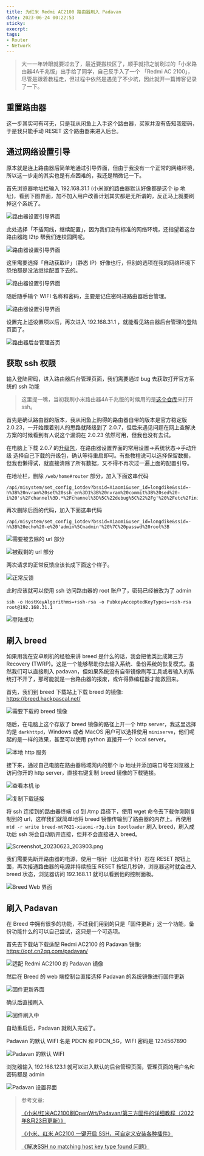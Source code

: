 ```yaml
---
title: 为红米 Redmi AC2100 路由器刷入 Padavan
date: 2023-06-24 00:22:53
sticky:
execrpt:
tags:
- Router
- Network
---
```


> 大一一年转眼就要过去了，最近要搬校区了，顺手就把之前刷过的「小米路由器4A千兆版」出手给了同学，自己反手入了一个 「Redmi AC 2100」，尽管是跟着教程走，但过程中依然是遇见了不少坑，因此就开一篇博客记录了一下。

## 重置路由器

这一步其实可有可无，只是我从闲鱼上入手这个路由器，买家并没有告知我密码，于是我只能手动 RESET 这个路由器来进入后台。

## 通过网络设置引导

原本就是连上路由器后简单地通过引导界面，但由于我没有一个正常的网络环境，所以这一步走的其实也是有点困难的，我还是稍微记一下。

首先浏览器地址栏输入 192.168.31.1 (小米家的路由器默认好像都是这个 ip 地址)，看到下图界面，加不加入用户改善计划其实都是无所谓的，反正马上就要刷掉这个系统了。

![路由器设置引导界面](https://bu.dusays.com/2023/06/24/6495c9a227d2c.png)

此处选择「不插网线，继续配置」，因为我们没有标准的网络环境，还指望着这台路由器跑 l2tp 帮我们连校园网呢。

![路由器设置引导界面](https://bu.dusays.com/2023/06/24/6495ca724bf14.png)

这里需要选择「自动获取IP」（静态 IP）好像也行，但别的选项在我的网络环境下恐怕都是没法继续配置下去的。

![路由器设置引导界面](https://bu.dusays.com/2023/06/24/6495cae48566d.png)

随后随手输个 WIFI 名称和密码，主要是记住密码进路由器后台管理。

![路由器设置引导界面](https://bu.dusays.com/2023/06/24/6495cb8eba4b5.png)

设置完上述设置项以后，再次进入 192.168.31.1 ，就能看见路由器后台管理的登陆页面了。

![路由器后台管理首页](https://bu.dusays.com/2023/06/24/6495cc2ff1e02.png)

## 获取 ssh 权限

输入登陆密码，进入路由器后台管理页面，我们需要通过 bug 去获取打开官方系统的 ssh 功能

> 这里提一嘴，当初我刷小米路由器4A千兆版的时候用的是[这个仓库](https://github.com/acecilia/OpenWRTInvasion/)来打开 ssh。

首先是确认路由器的版本，我从闲鱼上购得的路由器自带的版本是官方稳定版 2.0.23，一开始跟着别人的思路就降级到了 2.0.7，但后来遇见问题在网上查解决方案的时候看到有人说这个漏洞在 2.0.23 依然可用，但我也没有去试。

在电脑上下载 2.0.7 的[升级包](https://cdn.cnbj1.fds.api.mi-img.com/xiaoqiang/rom/rm2100/miwifi_rm2100_firmware_d6234_2.0.7.bin)，在路由器设置界面的常用设置->系统状态->手动升级 选择自己下载的升级包，确认等待重启即可。有些教程说可以选择保留数据，但我也懒得试，就直接清除了所有数据，又不得不再次过一遍上面的配置引导。

在地址栏，删除 `/web/home#router` 部分，加入下面这串代码

```text
/api/misystem/set_config_iotdev?bssid=Xiaomi&user_id=longdike&ssid=-h%3B%20nvram%20set%20ssh_en%3D1%3B%20nvram%20commit%3B%20sed%20-i%20's%2Fchannel%3D.*%2Fchannel%3D%5C%22debug%5C%22%2Fg'%20%2Fetc%2Finit.d%2Fdropbear%3B%20%2Fetc%2Finit.d%2Fdropbear%20start%3B
```

再次删除后面的代码，加入下面这串代码

```text
/api/misystem/set_config_iotdev?bssid=Xiaomi&user_id=longdike&ssid=-h%3B%20echo%20-e%20'admin%5Cnadmin'%20%7C%20passwd%20root%3B
```

![需要被去除的 url 部分](https://bu.dusays.com/2023/06/24/6495ce20b91d1.png)

![被截剩的 url 部分](https://bu.dusays.com/2023/06/24/6495ce1de2acd.png)

两次请求的正常反馈应该长成下面这个样子。

![正常反馈](https://bu.dusays.com/2023/06/24/6495ce8d86b03.png)

此时应该就可以使用 ssh 访问路由器的 root 账户了，密码已经被改为了 admin

```ba
ssh -o HostKeyAlgorithms=+ssh-rsa -o PubkeyAcceptedKeyTypes=+ssh-rsa root@192.168.31.1
```

![登陆成功](https://bu.dusays.com/2023/06/24/6495cf0b224c4.png)

## 刷入 breed

如果用我在安卓刷机的经验来讲 breed 是什么的话，我会把他类比成第三方 Recovery (TWRP)。这是一个能够帮助你去输入系统、备份系统的恢复模式。虽然我们可以直接刷入 padavan，但如果系统没有自带镜像刷写工具或者输入的系统打不开了，那可能就是一台路由器的报废，或许得靠编程器才能救回来。

首先，我们到 breed 下载站上下载 breed 的镜像: https://breed.hackpascal.net/

![需要下载的 breed 镜像](https://bu.dusays.com/2023/06/24/6495cf9ca81de.png)

随后，在电脑上这个存放了 breed 镜像的路径上开一个 http server，我这里选择的是 `darkhttpd`，Windows 或者 MacOS 用户可以选择使用 `miniserve`，他们呢起的是一样的效果，甚至可以使用 python 直接开一个 local server。

![本地 http 服务](https://bu.dusays.com/2023/06/24/6495d0bd79f4c.png)

接下来，通过自己电脑在路由器局域网内的那个 ip 地址并添加端口号在浏览器上访问你开的 http server，直接右键复制 breed 镜像的下载链接。

![查看本机 ip](https://bu.dusays.com/2023/06/24/6495d0bd79f4d.png)

![复制下载链接](https://bu.dusays.com/2023/06/24/6495d10b09fe0.png)

将 ssh 连接到的路由器终端 cd 到 /tmp 路径下，使用 wget 命令去下载你刚刚复制到的 url，这样我们就简单地将 breed 镜像传输到了路由器的内存上。再使用 `mtd -r write breed-mt7621-xiaomi-r3g.bin Bootloader` 刷入 breed，刷入成功后 ssh 将会自动断开连接，但并不会直接进入 breed。

![Screenshot_20230623_203903.png](https://bu.dusays.com/2023/06/24/6495d17602f3a.png)

我们需要先断开路由器的电源，使用一根针（比如取卡针）怼在 RESET 按钮上面，再次接通路由器的电源并持续按压 RESET 按钮几秒钟，浏览器这时就会进入 breed 状态，浏览器访问 192.168.1.1 就可以看到他的控制面板。

![Breed Web 界面](https://bu.dusays.com/2023/06/24/6495d2129a764.png)

## 刷入 Padavan

在 Breed 中拥有很多的功能，不过我们用到的只是「固件更新」这一个功能，备份功能什么的可以自己尝试，这只是一个可选项。

首先去下载站下载适配 Redmi AC2100 的 Padavan 镜像: https://opt.cn2qq.com/padavan/

![适配 Redmi AC2100 的 Padavan 镜像](https://bu.dusays.com/2023/06/24/6495d5cbbb5b9.png)

然后在 Breed 的 web 端控制台直接选择 Padavan 的系统镜像进行固件更新

![固件更新界面](https://bu.dusays.com/2023/06/24/6495d63261ad4.png)

确认后直接刷入

![固件刷入中](https://bu.dusays.com/2023/06/24/6495d64fd1e0e.png)

自动重启后，Padavan 就刷入完成了。

Padavan 的默认 WIFI 名是 PDCN 和 PDCN_5G，WIFI 密码是 1234567890

![Padavan 的默认 WIFI](https://bu.dusays.com/2023/06/24/6495d6c11aa01.png)

浏览器输入 192.168.123.1 就可以进入默认的后台管理页面，管理页面的用户名和密码都是 admin

![Padavan 设置界面](https://bu.dusays.com/2023/06/24/6496ac4f3170f.png)

> 参考文章: 
>
> [《小米/红米AC2100刷OpenWrt/Padavan/第三方固件的详细教程（2022年8月23日更新）》](https://www.bilibili.com/read/cv18237601/)
>
> [《小米、红米 AC2100 一键开启 SSH，可自定义安装各种插件》](https://zhuanlan.zhihu.com/p/260531160)
>
> [《解决SSH no matching host key type found 问题》](https://blog.alanwei.com/blog/2022/01/24/ssh-no-matching-host-key-type-found/)
